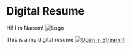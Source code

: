 # Digital Resume
Hi!
I'm Naeem! 
![Logo](https://github.com/naeemmrz/streamlit_resume/blob/master/assets/profile-pic.png)

This is a my digital resume [![Open in Streamlit](https://static.streamlit.io/badges/streamlit_badge_black_white.svg)](https://naeem.streamlit.app/)
